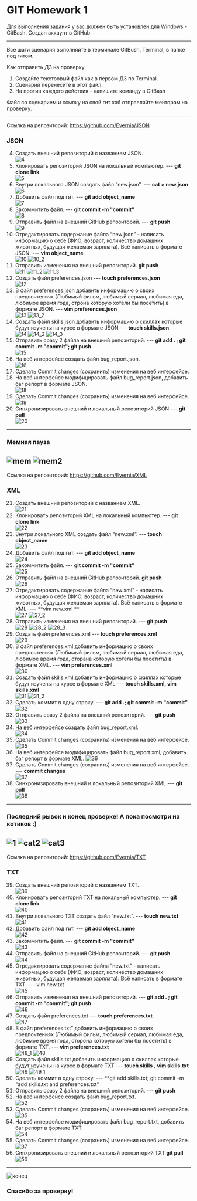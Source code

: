 # GIT Homework 1

Для выполнения задания у вас должен быть установлен для Windows - GitBash.
Создан аккаунт в GitHub

---

Все шаги сценария выполняйте в терминале GitBush, Terminal, в папке под гитом.


Как отправить ДЗ на проверку.
 1. Создайте текстоовый файл как в первом ДЗ по Terminal.
 2. Сценарий перенесите в этот файл.
 3. На против каждого действия - напишите команду в GitBash

Файл со сценарием и ссылку на свой гит хаб отправляйте менторам на проверку.

---
Ссылка на репозиторий: https://github.com/Evernia/JSON

### JSON
 4. Создать внешний репозиторий c названием JSON. <br> ![4](/imgHW1github/4.png)<br>
 5. Клонировать репозиторий JSON на локальный компьютер. --- **git clone link** <br> ![5](/imgHW1github/5.png)<br>
 6. Внутри локального JSON создать файл “new.json”. --- **cat > new.json** <br> ![6](/imgHW1github/6.png)<br>
 7. Добавить файл под гит. --- **git add object_name** <br> ![7](/imgHW1github/7.png)<br>
 8. Закоммитить файл. --- **git commit -m "commit"** <br> ![8](/imgHW1github/8.png)<br>
 9. Отправить файл на внешний GitHub репозиторий. --- **git push** <br> ![9](/imgHW1github/9.png)<br>
 10. Отредактировать содержание файла “new.json” - написать информацию о себе (ФИО, возраст, количество домашних животных, будущая желаемая зарплата). Всё написать в формате JSON. --- **vim object_name** <br> ![10](/imgHW1github/10.png) ![10_2](/imgHW1github/10_2.png)<br>
 11. Отправить изменения на внешний репозиторий. **git push** <br> ![11](/imgHW1github/11.png) ![11_2](/imgHW1github/11_2.png) ![11_3](/imgHW1github/11_3.png)
 12. Создать файл preferences.json --- **touch preferences.json**<br> ![12](/imgHW1github/12.png)<br>
 13. В файл preferences.json добавить информацию о своих предпочтениях (Любимый фильм, любимый сериал, любимая еда, любимое время года, строна которую хотели бы посетить) в формате JSON. --- **vim preferences.json** <br> ![13](/imgHW1github/13.png) ![13_2](/imgHW1github/13_2.png)<br>
 14. Создать файл skills.json добавить информацию о скиллах которые будут изучены на курсе в формате JSON --- **touch skills.json** <br> ![14](/imgHW1github/14.png) ![14_2](/imgHW1github/14_2.png) ![14_3](/imgHW1github/14_3.png)<br>
 15. Отправить сразу 2 файла на внешний репозиторий. --- **git add . ; git commit -m "commit"; git push** <br> ![15](/imgHW1github/15.png)<br>
 16. На веб интерфейсе создать файл bug_report.json. <br> ![16](/imgHW1github/16.png)<br>
 17. Сделать Commit changes (сохранить) изменения на веб интерфейсе. <br> 
 18. На веб интерфейсе модифицировать файл bug_report.json, добавить баг репорт в формате JSON. <br> ![18](/imgHW1github/18.png)<br>
 19. Сделать Commit changes (сохранить) изменения на веб интерфейсе. <br>  ![19](/imgHW1github/19.png)<br>
 20. Синхронизировать внешний и локальный репозиторий JSON --- **git pull** <br> ![20](/imgHW1github/20.png)<br>

---
### Мемная пауза
![mem](https://www.meme-arsenal.com/memes/46c1edf09b34298be3f4fbc5e5372830.jpg) ![mem2](https://cs9.pikabu.ru/post_img/2019/09/30/10/1569865493165237986.jpg)
---
Ссылка на репозиторий: https://github.com/Evernia/XML
### XML
 21. Создать внешний репозиторий c названием XML. <br> ![21](/imgHW1github/21.png)<br> 
 22. Клонировать репозиторий XML на локальный компьютер. --- **git clone link** <br> ![22](/imgHW1github/22.png)<br>
 23. Внутри локального XML создать файл “new.xml”. --- **touch object_name** <br> ![23](/imgHW1github/23.png)<br>
 24. Добавить файл под гит. --- **git add object_name**  <br> ![24](/imgHW1github/24.png)<br>
 25. Закоммитить файл. --- **git commit -m "commit"**  <br> ![25](/imgHW1github/25.png)<br>
 26. Отправить файл на внешний GitHub репозиторий. **git push** <br> ![26](/imgHW1github/26.png)<br>
 27. Отредактировать содержание файла “new.xml” - написать информацию о себе (ФИО, возраст, количество домашних животных, будущая желаемая зарплата). Всё написать в формате XML. --- **vim new.xml ** <br> ![27](/imgHW1github/27.png) ![27_2](/imgHW1github/27_2.png)<br>
 28. Отправить изменения на внешний репозиторий. --- **git push** <br> ![28](/imgHW1github/28.png) ![28_2](/imgHW1github/28_2.png) ![28_3](/imgHW1github/28_3.png)<br>
 29. Создать файл preferences.xml --- **touch preferences.xml** <br> ![29](/imgHW1github/29.png)<br>
 30. В файл preferences.xml добавить информацию о своих предпочтениях (Любимый фильм, любимый сериал, любимая еда, любимое время года, сторана которую хотели бы посетить) в формате XML. --- **vim preferences.xml** <br> ![30](/imgHW1github/30.png)<br>
 31. Создать файл skills.xml добавить информацию о скиллах которые будут изучены на курсе в формате XML --- **touch skills.xml, vim skills.xml** <br> ![31](/imgHW1github/31.png) ![31_2](/imgHW1github/31_2.png)<br>
 32. Сделать коммит в одну строку. --- **git add .; git commit -m "commit"** <br> ![32](/imgHW1github/32.png)<br>
 33. Отправить сразу 2 файла на внешний репозиторий. --- **git push** <br> ![33](/imgHW1github/33.png)<br>
 34. На веб интерфейсе создать файл bug_report.xml. <br> ![34](/imgHW1github/34.png)<br>
 35. Сделать Commit changes (сохранить) изменения на веб интерфейсе. <br> ![35](/imgHW1github/35.png)<br>
 36. На веб интерфейсе модифицировать файл bug_report.xml, добавить баг репорт в формате XML. ![36](/imgHW1github/36.png)<br>
 37. Сделать Commit changes (сохранить) изменения на веб интерфейсе. --- **commit changes** <br> ![37](/imgHW1github/37.png)<br>
 38. Синхронизировать внешний и локальный репозиторий XML --- **git pull** <br> ![38](/imgHW1github/38.png)<br>
 
 ---
 ### Последний рывок и конец проверке! А пока посмотри на котиков :)
 ![1](/imgHW1github/1.jpeg) ![cat2](/imgHW1github/2.jpeg) ![cat3](/imgHW1github/3.jpeg)
 ---
 Ссылка на репозиторий: https://github.com/Evernia/TXT
 ### TXT
 39. Создать внешний репозиторий c названием TXT. <br> ![39](/imgHW1github/39.png)<br>
 40. Клонировать репозиторий TXT на локальный компьютер. --- **git clone link** <br> ![40](/imgHW1github/40.png)<br>
 41. Внутри локального TXT создать файл “new.txt”. --- **touch new.txt** <br> ![41](/imgHW1github/41.png)<br>
 42. Добавить файл под гит. --- **git add object_name** <br> ![42](/imgHW1github/42.png)<br>
 43. Закоммитить файл. --- **git commit -m "commit"**  <br> ![43](/imgHW1github/43.png)<br>
 44. Отправить файл на внешний GitHub репозиторий. --- **git push** <br> ![44](/imgHW1github/44.png)<br>
 45. Отредактировать содержание файла “new.txt” - написать информацию о себе (ФИО, возраст, количество домашних животных, будущая желаемая зарплата). Всё написать в формате TXT. --- vim new.txt <br> ![45](/imgHW1github/45.png)<br>
 46. Отправить изменения на внешний репозиторий. --- **git add . ; git commit -m "commit"; git push** <br> ![46](/imgHW1github/46.png)<br>
 47. Создать файл preferences.txt --- **touch preferences.txt** <br> ![47](/imgHW1github/47.png)<br>
 48. В файл preferences.txt” добавить информацию о своих предпочтениях (Любимый фильм, любимый сериал, любимая еда, любимое время года, сторона которую хотели бы посетить) в формате TXT. --- **vim preferences.txt** <br> ![48_1](/imgHW1github/48_1.png) ![48](/imgHW1github/48.png)<br>
 49. Создать файл skills.txt добавить информацию о скиллах которые будут изучены на курсе в формате TXT --- **touch skills** , **vim skills.txt** <br> ![49](/imgHW1github/49.png) ![49_1](/imgHW1github/49_1.png)<br>
 50. Сделать коммит в одну строку. --- **git add skills.txt; git commit -m "add skills.txt and preferences.txt" <br>
 51. Отправить сразу 2 файла на внешний репозиторий. --- **git push** <br>
 52. На веб интерфейсе создать файл bug_report.txt. <br> ![52](/imgHW1github/52.png)<br>
 53. Сделать Commit changes (сохранить) изменения на веб интерфейсе. <br> ![35](/imgHW1github/35.png)<br>
 54. На веб интерфейсе модифицировать файл bug_report.txt, добавить баг репорт в формате TXT. <br> ![54](/imgHW1github/54.png)<br>
 55. Сделать Commit changes (сохранить) изменения на веб интерфейсе. <br> ![37](/imgHW1github/37.png)<br>
 56. Синхронизировать внешний и локальный репозиторий TXT **git pull**  <br> ![56](/imgHW1github/56.png)<br>

---
![конец](/imgHW1github/4.jpeg)<br>
### Спасибо за проверку!

